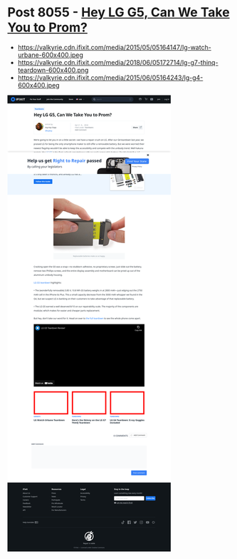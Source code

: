 # Post 8055 - [Hey LG G5, Can We Take You to Prom?](https://www.ifixit.com/News/8055/lg-g5-teardown)

- https://valkyrie.cdn.ifixit.com/media/2015/05/05164147/lg-watch-urbane-600x400.jpeg
- https://valkyrie.cdn.ifixit.com/media/2018/06/05172714/lg-g7-thinq-teardown-600x400.png
- https://valkyrie.cdn.ifixit.com/media/2015/06/05164243/lg-g4-600x400.jpeg

![screencap](screenshots/1a0b23fb-c7e5-474b-91e8-4716f07852bd.png)

